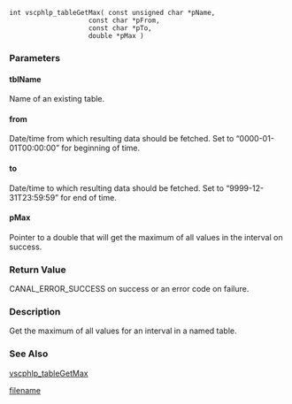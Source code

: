 


```clike
int vscphlp_tableGetMax( const unsigned char *pName, 
                    const char *pFrom, 
                    const char *pTo,
                    double *pMax )
```

### Parameters

#### tblName
Name of an existing table.

#### from
Date/time from which resulting data should be fetched. Set to “0000-01-01T00:00:00” for beginning of time.

#### to
Date/time to which resulting data should be fetched. Set to “9999-12-31T23:59:59” for end of time.

#### pMax
Pointer to a double that will get the maximum of all values in the interval on success.

### Return Value
CANAL_ERROR_SUCCESS on success or an error code on failure. 

### Description
Get the maximum of all values for an interval in a named table. 


### See Also
[vscphlp_tableGetMax](vscphlp_tablegetmax.md)



[filename](./bottom_copyright.md ':include')